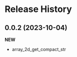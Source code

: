 Release History
===============

0.0.2 (2023-10-04)
-------------------
**NEW**
- array_2d_get_compact_str
